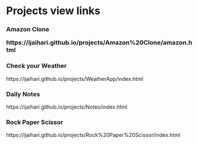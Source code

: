 <h1>Projects view links</h1>
<h3>Amazon Clone</h3<a ref="https://ijaihari.github.io/projects/Amazon%20Clone/amazon.html" target="_blank"><p>https://ijaihari.github.io/projects/Amazon%20Clone/amazon.html</p></a>
<h3>Check your Weather</h3><p>https://ijaihari.github.io/projects/WeatherApp/index.html</p>
<h3>Daily Notes</h3><p>https://ijaihari.github.io/projects/Notes/index.html</p>
<h3>Rock Paper Scissor</h3><p>https://ijaihari.github.io/projects/Rock%20Paper%20Scissor/index.html</p>
